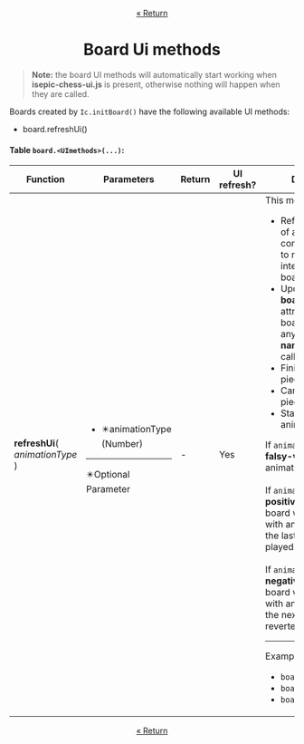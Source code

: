 <p align="center"><a href="https://github.com/ajax333221/isepic-chess-ui#book-documentation">« Return</a></p>

<h1 align="center">Board Ui methods</h1>

> **Note:** the board UI methods will automatically start working when **isepic-chess-ui.js** is present, otherwise nothing will happen when they are called.

Boards created by `Ic.initBoard()` have the following available UI methods:

<ul>
<li>board.refreshUi()</li>
</ul>

#### Table `board.<UImethods>(...)`:

Function | Parameters | Return | UI refresh? | Description
-------- | ---------- | ------ | ----------- | -----------
**refreshUi**(<br>*animationType*<br>) | <ul><li>:eight_pointed_black_star:animationType (Number)</li></ul><hr>:eight_pointed_black_star:Optional Parameter | - | Yes | This method will:<ul><li>Refresh the HTML of all the components (if any) to reflect the internal state of the board.</li><li>Update the **data-boardname** attribute of the board component (if any) with the **board name** of the board calling the method.</li><li>Finish any ongoing piece animations.</li><li>Cancel any ongoing piece dragging.</li><li>Start the current animation (if any).</li></ul>If `animationType` is a **falsy-value**, no animation will happen.<br><br>If `animationType` is a **positive number**, the board will be refreshed with an animation as if the last move was played.<br><br>If `animationType` is a **negative number**, the board will be refreshed with an animation as if the next move was reverted.<hr>Examples:<ul><li>`board.refreshUi(0)`</li><li>`board.refreshUi(1)`</li><li>`board.refreshUi(-1)`</li></ul>

<p align="center"><a href="https://github.com/ajax333221/isepic-chess-ui#book-documentation">« Return</a></p>
